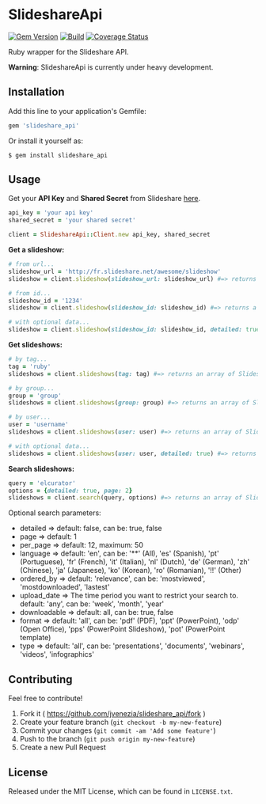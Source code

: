 # SlideshareApi
[![Gem Version](https://badge.fury.io/rb/slideshare_api.svg)](http://badge.fury.io/rb/slideshare_api)
[![Build](https://travis-ci.org/jvenezia/slideshare_api.svg?branch=master)](https://travis-ci.org/jvenezia/slideshare_api)
[![Coverage Status](https://coveralls.io/repos/jvenezia/slideshare_api/badge.png)](https://coveralls.io/r/jvenezia/slideshare_api)

Ruby wrapper for the Slideshare API.

**Warning**: SlideshareApi is currently under heavy development.

## Installation

Add this line to your application's Gemfile:

```ruby
gem 'slideshare_api'
```

Or install it yourself as:

    $ gem install slideshare_api

## Usage

Get your **API Key** and **Shared Secret** from Slideshare [here](http://fr.slideshare.net/developers/applyforapi).

```ruby
api_key = 'your api key'
shared_secret = 'your shared secret'

client = SlideshareApi::Client.new api_key, shared_secret
```

**Get a slideshow:**
```ruby
# from url...
slideshow_url = 'http://fr.slideshare.net/awesome/slideshow'
slideshow = client.slideshow(slideshow_url: slideshow_url) #=> returns a SlideshareApi::Model::Slideshow

# from id...
slideshow_id = '1234'
slideshow = client.slideshow(slideshow_id: slideshow_id) #=> returns a SlideshareApi::Model::Slideshow

# with optional data...
slideshow = client.slideshow(slideshow_id: slideshow_id, detailed: true) #=> returns a SlideshareApi::Model::Slideshow
```

**Get slideshows:**
```ruby
# by tag...
tag = 'ruby'
slideshows = client.slideshows(tag: tag) #=> returns an array of SlideshareApi::Model::Slideshow

# by group...
group = 'group'
slideshows = client.slideshows(group: group) #=> returns an array of SlideshareApi::Model::Slideshow

# by user...
user = 'username'
slideshows = client.slideshows(user: user) #=> returns an array of SlideshareApi::Model::Slideshow

# with optional data...
slideshows = client.slideshows(user: user, detailed: true) #=> returns an array of SlideshareApi::Model::Slideshow
```

**Search slideshows:**
```ruby
query = 'elcurator'
options = {detailed: true, page: 2}
slideshows = client.search(query, options) #=> returns an array of SlideshareApi::Model::Slideshow
```
Optional search parameters:  
* detailed      => default: false, can be: true, false
* page          => default: 1
* per_page      => default: 12, maximum: 50
* language      => default: 'en', can be: '**' (All), 'es' (Spanish), 'pt' (Portuguese), 'fr' (French), 'it' (Italian), 'nl' (Dutch), 'de' (German), 'zh' (Chinese), 'ja' (Japanese), 'ko' (Korean), 'ro' (Romanian), '!!' (Other)
* ordered_by    => default: 'relevance', can be: 'mostviewed', 'mostdownloaded', 'lastest'
* upload_date   => The time period you want to restrict your search to. default: 'any', can be: 'week', 'month', 'year'
* downloadable  => default: all, can be: true, false
* format        => default: 'all', can be: 'pdf' (PDF), 'ppt' (PowerPoint), 'odp' (Open Office), 'pps' (PowerPoint Slideshow), 'pot' (PowerPoint template)
* type          => default: 'all', can be: 'presentations', 'documents', 'webinars', 'videos', 'infographics'

## Contributing
Feel free to contribute!

1. Fork it ( https://github.com/jvenezia/slideshare_api/fork )
2. Create your feature branch (`git checkout -b my-new-feature`)
3. Commit your changes (`git commit -am 'Add some feature'`)
4. Push to the branch (`git push origin my-new-feature`)
5. Create a new Pull Request

## License
Released under the MIT License, which can be found in `LICENSE.txt`.